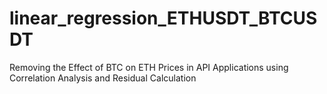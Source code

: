 # linear_regression_ETHUSDT_BTCUSDT
Removing the Effect of BTC on ETH Prices in API Applications using Correlation Analysis and Residual Calculation
